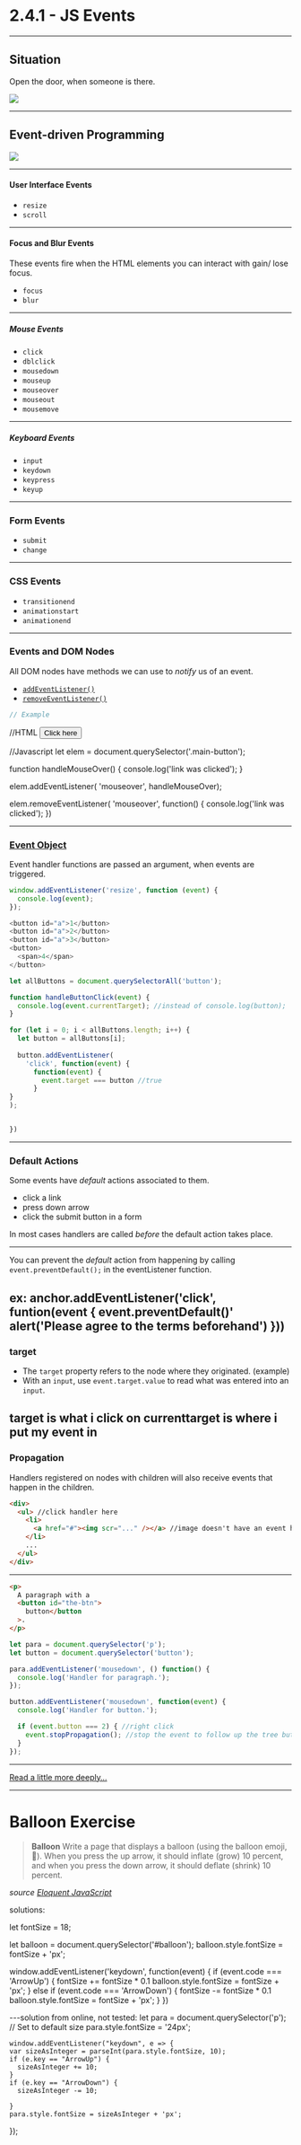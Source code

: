 # 2.4.1 - JS Events

---

## Situation

Open the door, when someone is there.

<img src="assets/door.gif" />

---

## Event-driven Programming

<img src="assets/fig1_event.png" />

---

#### User Interface Events

- `resize`
- `scroll`

---

#### Focus and Blur Events

These events fire when the HTML elements you can interact with gain/ lose focus.

- `focus`
- `blur`

---

##### Mouse Events

- `click`
- `dblclick`
- `mousedown`
- `mouseup`
- `mouseover`
- `mouseout`
- `mousemove`

---

##### Keyboard Events

- `input`
- `keydown`
- `keypress`
- `keyup`

---

### Form Events

- `submit`
- `change`

---

### CSS Events

- `transitionend`
- `animationstart`
- `animationend`

---

### Events and DOM Nodes

All DOM nodes have methods we can use to _notify_ us of an event.

- [`addEventListener()`](https://developer.mozilla.org/en-US/docs/Web/API/EventTarget/addEventListener)
- [`removeEventListener()`](https://developer.mozilla.org/en-US/docs/Web/API/EventTarget/removeEventListener)
```js
// Example
```
//HTML
<button class="main-button">Click here</button>

//Javascript
let elem = document.querySelector('.main-button');

function handleMouseOver() {
  console.log('link was clicked');
}

elem.addEventListener(
  'mouseover', handleMouseOver);

  elem.removeEventListener(
    'mouseover', function() {
    console.log('link was clicked');
  })


---

### [Event Object](https://www.w3schools.com/jsref/obj_event.asp)

Event handler functions are passed an argument, when events are triggered.

```js
window.addEventListener('resize', function (event) {
  console.log(event);
});

<button id="a">1</button>
<button id="a">2</button>
<button id="a">3</button>
<button>
  <span>4</span>
</button>

let allButtons = document.querySelectorAll('button');

function handleButtonClick(event) {
  console.log(event.currentTarget); //instead of console.log(button);
}

for (let i = 0; i < allButtons.length; i++) {
  let button = allButtons[i];
  
  button.addEventListener(
    'click', function(event) {
      function(event) {
        event.target === button //true
      }
}
);


})
```

---

### Default Actions

Some events have _default_ actions associated to them.

- click a link
- press down arrow
- click the submit button in a form

In most cases handlers are called _before_ the default action takes place.

---

You can prevent the _default_ action from happening by calling `event.preventDefault();` in the eventListener function.

ex:
anchor.addEventListener('click', funtion(event {
  event.preventDefault()'
  alert('Please agree to the terms beforehand')
}))
---

### target

- The `target` property refers to the node where they originated. (example)
- With an `input`, use `event.target.value` to read what was entered into an `input`.

target is what i click on
currenttarget is where i put my event in
---

### Propagation

Handlers registered on nodes with children will also receive events that happen in the children.

```html
<div>
  <ul> //click handler here
    <li>
      <a href="#"><img scr="..." /></a> //image doesn't have an event handler, its going to pass it up until it reaches the parent that has one. event does that.
    </li>
    ...
  </ul>
</div>
```

---

```html
<p>
  A paragraph with a
  <button id="the-btn">
    button</button
  >.
</p>
```

```js
let para = document.querySelector('p');
let button = document.querySelector('button');

para.addEventListener('mousedown', () function() {
  console.log('Handler for paragraph.');
});

button.addEventListener('mousedown', function(event) {
  console.log('Handler for button.');

  if (event.button === 2) { //right click
    event.stopPropagation(); //stop the event to follow up the tree but the event will still happen on the button aka child
  }
});
```

---

[Read a little more deeply…](https://eloquentjavascript.net/15_event.html)

---

# Balloon Exercise

> **Balloon**
> Write a page that displays a balloon (using the balloon emoji, 🎈). When you press the up arrow, it should inflate (grow) 10 percent, and when you press the down arrow, it should deflate (shrink) 10 percent.

_source [Eloquent JavaScript](https://eloquentjavascript.net/15_event.html)_

solutions:

let fontSize = 18;

let balloon = document.querySelector('#balloon');
balloon.style.fontSize = fontSize + 'px';

window.addEventListener('keydown', function(event) {
  if (event.code === 'ArrowUp') {
    fontSize += fontSize * 0.1
    balloon.style.fontSize = fontSize + 'px';
  } else if (event.code === 'ArrowDown') {
    fontSize -= fontSize * 0.1
    balloon.style.fontSize = fontSize + 'px';
  } 
})


  




---solution from online, not tested:
 let para = document.querySelector('p');
    // Set to default size
    para.style.fontSize = '24px';


    window.addEventListener("keydown", e => {
    var sizeAsInteger = parseInt(para.style.fontSize, 10);
    if (e.key == "ArrowUp") {
      sizeAsInteger += 10;
    } 
    if (e.key == "ArrowDown") {
      sizeAsInteger -= 10;
      
    }
    para.style.fontSize = sizeAsInteger + 'px';
  });

